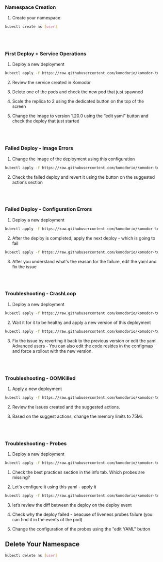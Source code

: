 ### Namespace Creation

1. Create your namespace:

```bash
kubectl create ns [user]
```

<br>
<br>

### First Deploy + Service Operations

1. Deploy a new deployment

```bash
kubectl apply -f https://raw.githubusercontent.com/komodorio/komodor-tutorials/master/deploys-scenarios/failed-deploy-image-pull-backoff/nginx-image-healthy.yaml -n [user]
```

2. Review the service created in Komodor

2. Delete one of the pods and check the new pod that just spawned

3. Scale the replica to 2 using the dedicated button on the top of the screen

4. Change the image to version 1.20.0 using the “edit yaml” button and check the deploy that just started

<br>
<br>

### Failed Deploy - Image Errors

1. Change the image of the deployment using this configuration

```bash
kubectl apply -f https://raw.githubusercontent.com/komodorio/komodor-tutorials/master/deploys-scenarios/failed-deploy-image-pull-backoff/imagepullbackoff.yaml -n [user]]
```

2. Check the failed deploy and revert it using the button on the suggested actions section

<br>
<br>

### Failed Deploy - Configuration Errors

1. Deploy a new deployment

```bash
kubectl apply -f https://raw.githubusercontent.com/komodorio/komodor-tutorials/master/deploys-scenarios/failed-deploy-creation-config-error/healthy-deploy.yaml -n [user]
```

2. After the deploy is completed, apply the next deploy - which is going to fail

```bash
kubectl apply -f https://raw.githubusercontent.com/komodorio/komodor-tutorials/master/deploys-scenarios/failed-deploy-creation-config-error/createcontainerconfigerror.yaml -n [user]
```

3. After you understand what's the reason for the failure, edit the yaml and fix the issue

<br>
<br>

### Troubleshooting - CrashLoop

1. Deploy a new deployment

```bash
kubectl apply -f https://raw.githubusercontent.com/komodorio/komodor-tutorials/master/failure-scenarios/application-error-with-exception/simple-application.yaml -n [user]
```

2. Wait it for it to be healthy and apply a new version of this deployment

```bash
kubectl apply -f https://raw.githubusercontent.com/komodorio/komodor-tutorials/master/failure-scenarios/application-error-with-exception/application-error.yaml -n [user]
```

3. Fix the issue by reverting it back to the previous version or edit the yaml.
   Advanced users - You can also edit the code resides in the configmap and force a rollout with the new version.

<br>
<br>

### Troubleshooting - OOMKilled

1. Apply a new deployment

```bash
kubectl apply -f https://raw.githubusercontent.com/komodorio/komodor-tutorials/master/failure-scenarios/OOMKilled/oom.yaml -n [user]
```

2. Review the issues created and the suggested actions.

3. Based on the suggest actions, change the memory limits to 75Mi.

<br>
<br>

### Troubleshooting - Probes

1. Deploy a new deployment

```bash
kubectl apply -f https://raw.githubusercontent.com/komodorio/komodor-tutorials/add-ready-live-example/failure-scenarios/ready-live-failure/healthy-app.yaml -n [user]
```

1. Check the best practices section in the info tab. Which probes are missing?

2. Let's configure it using this yaml - apply it

```bash
kubectl apply -f https://raw.githubusercontent.com/komodorio/komodor-tutorials/add-ready-live-example/failure-scenarios/ready-live-failure/fail-both.yaml -n [user]
```

3. let’s review the diff between the deploy on the deploy event

4. Check why the deploy failed - beacuse of liveness probes failure (you can find it in the events of the pod)

5. Change the configuration of the probes using the "edit YAML" button

## Delete Your Namespace

```bash
kubectl delete ns [user]
```
